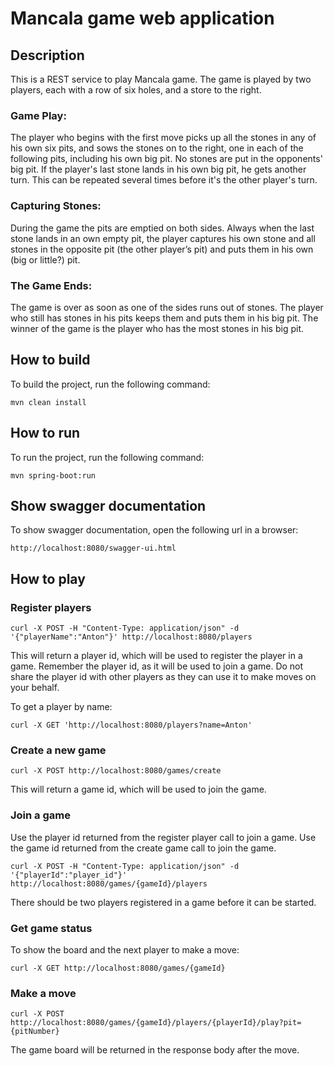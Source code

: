 # Mancala game web application

## Description
This is a REST service to play Mancala game.
The game is played by two players, each with a row of six holes, and a store to the right.

### Game Play:
The player who begins with the first move picks up all the stones in any of his own
six pits, and sows the stones on to the right, one in each of the following pits,
including his own big pit. No stones are put in the opponents' big pit. If the player's
last stone lands in his own big pit, he gets another turn. This can be repeated
several times before it's the other player's turn.
### Capturing Stones:
During the game the pits are emptied on both sides. Always when the last stone
lands in an own empty pit, the player captures his own stone and all stones in the
opposite pit (the other player’s pit) and puts them in his own (big or little?) pit.
### The Game Ends:
The game is over as soon as one of the sides runs out of stones. The player who
still has stones in his pits keeps them and puts them in his big pit. The winner of
the game is the player who has the most stones in his big pit.

## How to build
To build the project, run the following command:
```
mvn clean install
```

## How to run
To run the project, run the following command:
```
mvn spring-boot:run
```

## Show swagger documentation
To show swagger documentation, open the following url in a browser:
```
http://localhost:8080/swagger-ui.html
```

## How to play

### Register players
```
curl -X POST -H "Content-Type: application/json" -d '{"playerName":"Anton"}' http://localhost:8080/players
```
This will return a player id, which will be used to register the player in a game.
Remember the player id, as it will be used to join a game.
Do not share the player id with other players as they can use it to make moves on your behalf.

To get a player by name:
```
curl -X GET 'http://localhost:8080/players?name=Anton'
```

### Create a new game
```
curl -X POST http://localhost:8080/games/create
```
This will return a game id, which will be used to join the game.

### Join a game
Use the player id returned from the register player call to join a game.
Use the game id returned from the create game call to join the game.
```
curl -X POST -H "Content-Type: application/json" -d '{"playerId":"player_id"}' http://localhost:8080/games/{gameId}/players
```
There should be two players registered in a game before it can be started.

### Get game status
To show the board and the next player to make a move:
```
curl -X GET http://localhost:8080/games/{gameId}
```
### Make a move
```
curl -X POST http://localhost:8080/games/{gameId}/players/{playerId}/play?pit={pitNumber}
```
The game board will be returned in the response body after the move.



